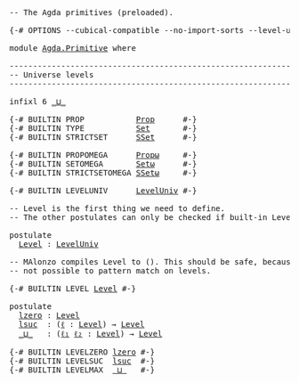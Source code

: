 <pre class="Agda"><a id="1" class="Comment">-- The Agda primitives (preloaded).</a>

<a id="38" class="Symbol">{-#</a> <a id="42" class="Keyword">OPTIONS</a> <a id="50" class="Pragma">--cubical-compatible</a> <a id="71" class="Pragma">--no-import-sorts</a> <a id="89" class="Pragma">--level-universe</a> <a id="106" class="Symbol">#-}</a>

<a id="111" class="Keyword">module</a> <a id="118" href="Agda.Primitive.html" class="Module">Agda.Primitive</a> <a id="133" class="Keyword">where</a>

<a id="140" class="Comment">------------------------------------------------------------------------</a>
<a id="213" class="Comment">-- Universe levels</a>
<a id="232" class="Comment">------------------------------------------------------------------------</a>

<a id="306" class="Keyword">infixl</a> <a id="313" class="Number">6</a> <a id="315" href="Agda.Primitive.html#961" class="Primitive Operator">_⊔_</a>

<a id="320" class="Symbol">{-#</a> <a id="324" class="Keyword">BUILTIN</a> <a id="332" class="Keyword">PROP</a>           <a id="Prop"></a><a id="347" href="Agda.Primitive.html#347" class="Primitive">Prop</a>      <a id="357" class="Symbol">#-}</a>
<a id="361" class="Symbol">{-#</a> <a id="365" class="Keyword">BUILTIN</a> <a id="373" class="Keyword">TYPE</a>           <a id="Set"></a><a id="388" href="Agda.Primitive.html#388" class="Primitive">Set</a>       <a id="398" class="Symbol">#-}</a>
<a id="402" class="Symbol">{-#</a> <a id="406" class="Keyword">BUILTIN</a> <a id="414" class="Keyword">STRICTSET</a>      <a id="SSet"></a><a id="429" href="Agda.Primitive.html#429" class="Primitive">SSet</a>      <a id="439" class="Symbol">#-}</a>

<a id="444" class="Symbol">{-#</a> <a id="448" class="Keyword">BUILTIN</a> <a id="456" class="Keyword">PROPOMEGA</a>      <a id="Propω"></a><a id="471" href="Agda.Primitive.html#471" class="Primitive">Propω</a>     <a id="481" class="Symbol">#-}</a>
<a id="485" class="Symbol">{-#</a> <a id="489" class="Keyword">BUILTIN</a> <a id="497" class="Keyword">SETOMEGA</a>       <a id="Setω"></a><a id="512" href="Agda.Primitive.html#512" class="Primitive">Setω</a>      <a id="522" class="Symbol">#-}</a>
<a id="526" class="Symbol">{-#</a> <a id="530" class="Keyword">BUILTIN</a> <a id="538" class="Keyword">STRICTSETOMEGA</a> <a id="SSetω"></a><a id="553" href="Agda.Primitive.html#553" class="Primitive">SSetω</a>     <a id="563" class="Symbol">#-}</a>

<a id="568" class="Symbol">{-#</a> <a id="572" class="Keyword">BUILTIN</a> <a id="580" class="Keyword">LEVELUNIV</a>      <a id="LevelUniv"></a><a id="595" href="Agda.Primitive.html#595" class="Primitive">LevelUniv</a> <a id="605" class="Symbol">#-}</a>

<a id="610" class="Comment">-- Level is the first thing we need to define.</a>
<a id="657" class="Comment">-- The other postulates can only be checked if built-in Level is known.</a>

<a id="730" class="Keyword">postulate</a>
  <a id="Level"></a><a id="742" href="Agda.Primitive.html#742" class="Postulate">Level</a> <a id="748" class="Symbol">:</a> <a id="750" href="Agda.Primitive.html#595" class="Primitive">LevelUniv</a>

<a id="761" class="Comment">-- MAlonzo compiles Level to (). This should be safe, because it is</a>
<a id="829" class="Comment">-- not possible to pattern match on levels.</a>

<a id="874" class="Symbol">{-#</a> <a id="878" class="Keyword">BUILTIN</a> <a id="886" class="Keyword">LEVEL</a> <a id="892" href="Agda.Primitive.html#742" class="Postulate">Level</a> <a id="898" class="Symbol">#-}</a>

<a id="903" class="Keyword">postulate</a>
  <a id="lzero"></a><a id="915" href="Agda.Primitive.html#915" class="Postulate">lzero</a> <a id="921" class="Symbol">:</a> <a id="923" href="Agda.Primitive.html#742" class="Postulate">Level</a>
  <a id="lsuc"></a><a id="931" href="Agda.Primitive.html#931" class="Postulate">lsuc</a>  <a id="937" class="Symbol">:</a> <a id="939" class="Symbol">(</a><a id="940" href="Agda.Primitive.html#940" class="Bound">ℓ</a> <a id="942" class="Symbol">:</a> <a id="944" href="Agda.Primitive.html#742" class="Postulate">Level</a><a id="949" class="Symbol">)</a> <a id="951" class="Symbol">→</a> <a id="953" href="Agda.Primitive.html#742" class="Postulate">Level</a>
  <a id="_⊔_"></a><a id="961" href="Agda.Primitive.html#961" class="Postulate Operator">_⊔_</a>   <a id="967" class="Symbol">:</a> <a id="969" class="Symbol">(</a><a id="970" href="Agda.Primitive.html#970" class="Bound">ℓ₁</a> <a id="973" href="Agda.Primitive.html#973" class="Bound">ℓ₂</a> <a id="976" class="Symbol">:</a> <a id="978" href="Agda.Primitive.html#742" class="Postulate">Level</a><a id="983" class="Symbol">)</a> <a id="985" class="Symbol">→</a> <a id="987" href="Agda.Primitive.html#742" class="Postulate">Level</a>

<a id="994" class="Symbol">{-#</a> <a id="998" class="Keyword">BUILTIN</a> <a id="1006" class="Keyword">LEVELZERO</a> <a id="1016" href="Agda.Primitive.html#915" class="Primitive">lzero</a> <a id="1022" class="Symbol">#-}</a>
<a id="1026" class="Symbol">{-#</a> <a id="1030" class="Keyword">BUILTIN</a> <a id="1038" class="Keyword">LEVELSUC</a>  <a id="1048" href="Agda.Primitive.html#931" class="Primitive">lsuc</a>  <a id="1054" class="Symbol">#-}</a>
<a id="1058" class="Symbol">{-#</a> <a id="1062" class="Keyword">BUILTIN</a> <a id="1070" class="Keyword">LEVELMAX</a>  <a id="1080" href="Agda.Primitive.html#961" class="Primitive Operator">_⊔_</a>   <a id="1086" class="Symbol">#-}</a>
</pre>